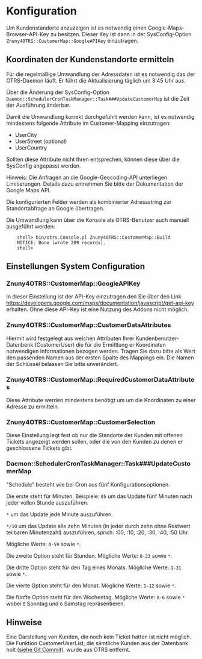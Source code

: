 # Konfiguration

Um Kundenstandorte anzuzeigen ist es notwendig einen Google-Maps-Browser-API-Key zu besitzen.
Dieser Key ist dann in der SysConfig-Option `Znuny4OTRS::CustomerMap::GoogleAPIKey` einzutragen.

## Koordinaten der Kundenstandorte ermitteln

Für die regelmäßige Umwandlung der Adressdaten ist es notwendig das der OTRS-Daemon läuft. Er führt die Aktualisierung täglich um 3:45 Uhr aus.

Über die Änderung der SysConfig-Option `Daemon::SchedulerCronTaskManager::Task###UpdateCustomerMap` ist die Zeit der Ausführung änderbar.

Damit die Umwandlung korrekt durchgeführt werden kann, ist es notwendig
mindestens folgende Attribute im Customer-Mapping einzutragen:

 - UserCity
 - UserStreet (optional)
 - UserCountry

Sollten diese Attribute nicht Ihren entsprechen, können diese über die SysConfig angepasst werden.

Hinweis:
Die Anfragen an die Google-Geocoding-API unterliegen Limitierungen. Details dazu entnehmen Sie bitte der Dokumentation der Google Maps API.

Die konfigurierten Felder werden als kombinierter Adressstring zur Standortabfrage an Google übertragen.

Die Umwandlung kann über die Konsole als OTRS-Benutzer auch manuell ausgeführt werden:

```
    shell> bin/otrs.Console.pl Znuny4OTRS::CustomerMap::Build
    NOTICE: Done (wrote 209 records).
    shell>
```

## Einstellungen System Configuration

### Znuny4OTRS::CustomerMap::GoogleAPIKey
In dieser Einstellung ist der API-Key einzutragen den Sie über den Link https://developers.google.com/maps/documentation/javascript/get-api-key erhalten. Ohne diese API-Key ist eine Nutzung des Addons nicht möglich.

### Znuny4OTRS::CustomerMap::CustomerDataAttributes
Hiermit wird festgelegt aus welchen Attributen Ihrer Kundenbenutzer-Datenbenk (CustomerUser) die für die Ermittlung er Koordinaten notwendigen Informationen bezogen werden. Tragen Sie dazu bitte als Wert den passenden Namen aus der ersten Spalte des Mappings ein. Die Namen der Schlüssel belassen Sie bitte unverändert.

### Znuny4OTRS::CustomerMap::RequiredCustomerDataAttributes
Diese Attribute werden mindestens benötigt um um die Koordinaten zu einer Adresse zu ermitteln.

### Znuny4OTRS::CustomerMap::CustomerSelection
Diese Einstellung legt fest ob nur die Standorte der Kunden mit offenen Tickets angezeigt werden sollen, oder die von den Kunden zu denen er geschlossene Tickets gibt.


### Daemon::SchedulerCronTaskManager::Task###UpdateCustomerMap
"Schedule" besteht wie bei Cron aus fünf Konfigurationsoptionen.

Die erste steht für Minuten.
Beispiele:
`05` um das Update fünf Minuten nach jeder vollen Stunde auszuführen.

`*` um das Update jede Minute auszuführen.

`*/10` um das Update alle zehn Minuten (in jeder durch zehn ohne Restwert teilbaren Minutenzahl) auszuführen, sprich: :00, :10, :20, :30, :40, :50 Uhr.

Mögliche Werte: `0-59` sowie `*`.

Die zweite Option steht für Stunden. Mögliche Werte: `0-23` sowie `*`.

Die dritte Option steht für den Tag eines Monats. Mögliche Werte: `1-31` sowie `*`.

Die vierte Option steht für den Monat. Mögliche Werte: `1-12` sowie `*`.

Die fünfte Option steht für den Wochentag. Mögliche Werte: `0-6`  sowie `*` wobei `0` Sonntag und `6` Samstag repräsentieren.

## Hinweise
Eine Darstellung von Kunden, die noch kein Ticket hatten ist nicht möglich. Die Funktion CustomerUserList, die sämtliche Kunden aus der Datenbank holt ([siehe Git Commit](https://github.com/OTRS/otrs/commit/3a59683b3cd8cf5c1008150706d23677116736fc)), wurde aus OTRS entfernt.
